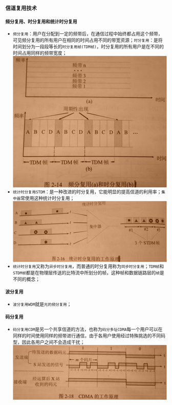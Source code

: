 ### 信道复用技术
#### 频分复用、时分复用和统计时分复用
+ `频分复用`：用户在分配到一定的频带后，在通信过程中始终都占用这个频带，可见频分复用的所有用户在相同的时间占用不同的带宽资源；`时分复用`：是将时间划分为一段段等长的`时分复用帧(TDM帧)`，时分复用的所有用户是在不同的时间占用同样的频带宽度；
![image](https://github.com/ningbaoqi/ComputerNetWork/blob/master/gif/pic-2.jpg)
+ `统计时分复用STDM`：是一种改进的时分复用，它能明显的提高信道的利用率；`集中器`常使用这种统计时分复用；
![image](https://github.com/ningbaoqi/ComputerNetWork/blob/master/gif/pic-3.jpg)
+ `统计时分复用`又称为`异步时分复用`，而普通的时分复用称为`同步时分复用`；`TDM帧`和`STDM帧`都是在物理层传送的比特流中所划分的帧，这种帧和数据链路层的`帧`是不同的概念；

#### 波分复用
+ `波分复用WDM`就是`光的频分复用`；
#### 码分复用
+ `码分复用CDM`是另一个共享信道的方法，也称为`码分多址CDMA`每一个用户可以在同样的时间使用同样的频带进行通信，由于各用户使用经过特殊挑选的不同码型，因此各用户之间不会造成干扰；
![image](https://github.com/ningbaoqi/ComputerNetWork/blob/master/gif/pic-4.jpg)
